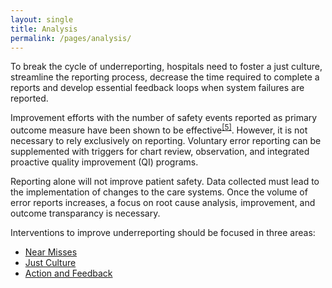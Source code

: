 ```yaml
---
layout: single
title: Analysis
permalink: /pages/analysis/
---
```


To break the cycle of underreporting, hospitals need to foster a just culture, streamline the reporting process, decrease the time required to complete a reports and develop essential feedback loops when system failures are reported.

Improvement efforts with the number of safety events reported as primary outcome measure have been shown to be effective<sup>[[5]](https://rauchb.github.io/RMI-5103/assets/sources/#5)</sup>. However, it is not necessary to rely exclusively on reporting. Voluntary error reporting can be supplemented with triggers for chart review, observation, and integrated proactive quality improvement (QI) programs. 

Reporting alone will not improve patient safety. Data collected must lead to the implementation of changes to the care systems. Once the volume of error reports increases, a focus on root cause analysis, improvement, and outcome transparancy is necessary.

Interventions to improve underreporting should be focused in three areas:
- [Near Misses](https://rauchb.github.io/RMI-5103/pages/analysis/nearmiss/)
- [Just Culture](https://rauchb.github.io/RMI-5103/pages/analysis/culture/)
- [Action and Feedback](https://rauchb.github.io/RMI-5103/pages/analysis/feedback/)